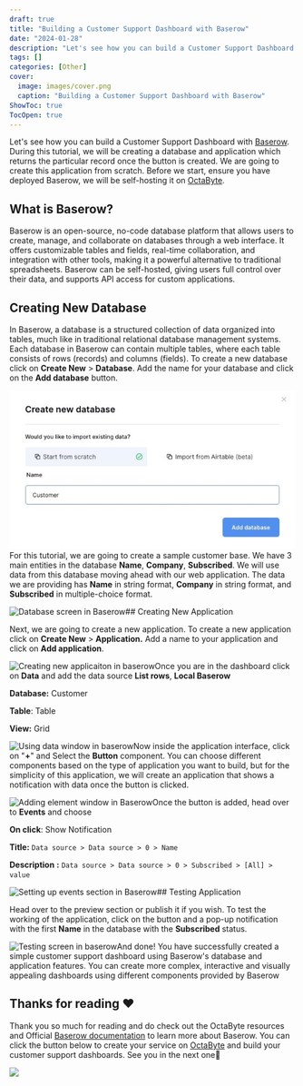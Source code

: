 ```yaml
---
draft: true
title: "Building a Customer Support Dashboard with Baserow"
date: "2024-01-28"
description: "Let's see how you can build a Customer Support Dashboard with Baserow. During this tutorial, we will be creating a database and application which returns the particular record once the button is created. We are going to create this application from scratch. Before we start, ensure you have"
tags: []
categories: [Other]
cover:
  image: images/cover.png
  caption: "Building a Customer Support Dashboard with Baserow"
ShowToc: true
TocOpen: true
---
```



Let's see how you can build a Customer Support Dashboard with [Baserow](https://octabyte.io/open-source/baserow?ref=blog.octabyte.io). During this tutorial, we will be creating a database and application which returns the particular record once the button is created. We are going to create this application from scratch. Before we start, ensure you have deployed Baserow, we will be self\-hosting it on [OctaByte](https://octabyte.io/open-source/baserow?ref=blog.octabyte.io).

## What is Baserow?

  
Baserow is an open\-source, no\-code database platform that allows users to create, manage, and collaborate on databases through a web interface. It offers customizable tables and fields, real\-time collaboration, and integration with other tools, making it a powerful alternative to traditional spreadsheets. Baserow can be self\-hosted, giving users full control over their data, and supports API access for custom applications.

## Creating New Database

  
In Baserow, a database is a structured collection of data organized into tables, much like in traditional relational database management systems. Each database in Baserow can contain multiple tables, where each table consists of rows (records) and columns (fields). To create a new database click on **Create New** \> **Database**. Add the name for your database and click on the **Add database** button.

![Creating new database screen](images/Screenshot-2024-05-25-at-9.25.43-PM.jpg)For this tutorial, we are going to create a sample customer base. We have 3 main entities in the database **Name**, **Company**, **Subscribed**. We will use data from this database moving ahead with our web application. The data we are providing has **Name** in string format, **Company** in string format, and **Subscribed** in multiple\-choice format.

![Database screen in Baserow](https://blog.octabyte.io/content/images/2024/05/Screenshot-2024-05-25-at-9.28.06-PM.jpg)## Creating New Application

Next, we are going to create a new application. To create a new application click on **Create New** \>  **Application.** Add a name to your application and click on **Add application**.

![Creating new applicaiton in baserow](https://blog.octabyte.io/content/images/2024/05/Screenshot-2024-05-25-at-10.50.06-PM.jpg)Once you are in the dashboard click on **Data** and add the data source **List rows**, **Local Baserow**

**Database:** Customer

**Table**: Table

**View:** Grid

![Using data window in baserow](https://blog.octabyte.io/content/images/2024/05/Screenshot-2024-05-25-at-10.53.34-PM-1.jpg)Now inside the application interface, click on "**\+**" and Select the **Button** component. You can choose different components based on the type of application you want to build, but for the simplicity of this application, we will create an application that shows a notification with data once the button is clicked.

![Adding element window in Baserow](https://blog.octabyte.io/content/images/2024/05/Screenshot-2024-05-25-at-10.56.23-PM.jpg)Once the button is added, head over to **Events** and choose 

**On click**: Show Notification 

**Title:** `Data source > Data source > 0 > Name`

**Description** **:** `Data source > Data source > 0 > Subscribed > [All] > value`

![Setting up events section in Baserow](https://blog.octabyte.io/content/images/2024/05/Screenshot-2024-05-25-at-10.56.32-PM.jpg)## Testing Application

Head over to the preview section or publish it if you wish. To test the working of the application, click on the button and a pop\-up notification with the first **Name** in the database with the **Subscribed** status.

![Testing screen in baserow](https://blog.octabyte.io/content/images/2024/05/Screenshot-2024-05-25-at-11.00.09-PM.jpg)And done! You have successfully created a simple customer support dashboard using Baserow's database and application features. You can create more complex, interactive and visually appealing dashboards using different components provided by Baserow

## **Thanks for reading ❤️**

Thank you so much for reading and do check out the OctaByte resources and Official [Baserow documentation](https://baserow.io/docs/index?ref=blog.octabyte.io) to learn more about Baserow. You can click the button below to create your service on [OctaByte](https://octabyte.io/open-source/baserow?ref=blog.octabyte.io) and build your customer support dashboards. See you in the next one👋

[![](https://pub-da36157c854648669813f3f76c526c2b.r2.dev/deploy-on-elestio-black.png)](https://octabyte.io/open-source/baserow?ref=blog.octabyte.io)

